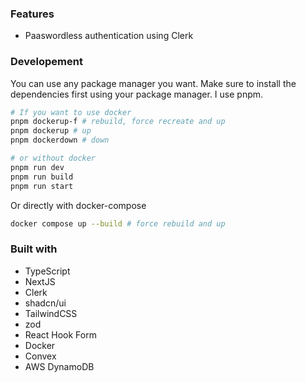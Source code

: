 ### Features

- Paaswordless authentication using Clerk

### Developement

You can use any package manager you want. Make sure to install the dependencies first using your package manager. I use pnpm.

```bash
# If you want to use docker
pnpm dockerup-f # rebuild, force recreate and up
pnpm dockerup # up
pnpm dockerdown # down

# or without docker
pnpm run dev
pnpm run build
pnpm run start
```

Or directly with docker-compose

```bash
docker compose up --build # force rebuild and up
```

### Built with

- TypeScript
- NextJS
- Clerk
- shadcn/ui
- TailwindCSS
- zod
- React Hook Form
- Docker
- Convex
- AWS DynamoDB
